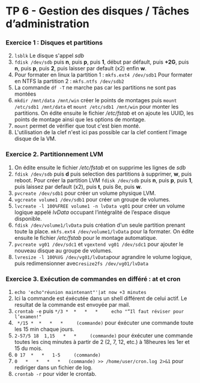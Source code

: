 # TP 6 - Gestion des disques / Tâches d’administration
### Exercice 1 : Disques et partitions
2.  ``lsblk`` Le disque s'appel *sdb*
3.  ``fdisk /dev/sdb`` puis **n**, puis **p**, puis **1**, début par défault, puis **+2G**, puis **n**, puis **p**, puis **2**, puis laisser par default (x2) enfin **w**.
4.  Pour formater en linux la partition 1 : ``mkfs.ext4 /dev/sdb1``
Pour formater en NTFS la partition 2 : ``mkfs.ntfs /dev/sdb2``
5.  La commande ``df -T`` ne marche pas car les partitions ne sont pas montées
6.  ``mkdir /mnt/data /mnt/win`` créer le points de montages puis ``mount /etc/sdb1 /mnt/data`` et ``mount /etc/sdb1 /mnt/win`` pour monter les partitions.
On édite ensuite le fichier */etc/fstab* et on ajoute les UUID, les points de montage ainsi que les options de montage.
7.  ``mount`` permet de vérifier que tout c'est bien monté.
8.  L'utilisation de la clef n'est ici pas possible car la clef contient l'image disque de la VM.

### Exercice 2. Partitionnement LVM
1.  On édite ensuite le fichier */etc/fstab* et on supprime les lignes de *sdb*
2.  ``fdisk /dev/sdb`` puis **d** puis selection des partitions à supprimer, **w**, puis reboot.
Pour créer la partition LVM ``fdisk /dev/sdb`` puis **n**, puis **p**, puis **1**, puis laissez par default (x2), puis **t**, puis 8e, puis **w**.
3.  ``pvcreate /dev/sdb1`` pour créer un volume physique LVM.
4.  ``vgcreate volume1 /dev/sdb1`` pour créer un groupe de volumes.
5.  ``lvcreate -l 100%FREE volume1 -n lvData vg01`` pour créer un volume logique appelé *lvData* occupant l’intégralité de l’espace disque disponible.
6.  ``fdisk /dev/volume1/lvData`` puis création d'un seule partition prenant toute la place. ``mkfs.ext4 /dev/volume1/lvData`` pour la formater.
On édite ensuite le fichier */etc/fstab* pour le montage automatique.
8.  ``pvcreate vg01 /dev/sdc1`` et ``vgextend vg01 /dev/sdc1`` pour ajouter le nouveau disque au groupe de volumes.
9.  ``lvresize -l 100%VG /dev/vg01/lvData``pour agrandire le volume logique, puis redimensionner avec``resize2fs /dev/vg01/lvData``


### Exercice 3. Exécution de commandes en différé : at et cron
1.  ``echo 'echo"réunion maintenant"'|at now +3 minutes`` 
2.  Ici la commande est éxécutée dans un shell différent de celui actif. Le resultat de la commande est envoyée par mail.
3.  ``crontab -e`` puis ``*/3 *  *   *   *     echo "“Il faut réviser pour l’examen!"``
4.  `` */15 *  *   *   *     (commande)`` pour éxécuter une commande toute les 15 min chaque jours.
5.  ``2-57/5 18  1,15   *   *     (commande)`` pour éxécuter une commande toutes les cinq minutes à partir de 2 (2, 7, 12, etc.) à 18heures les 1er et 15 du mois.
6.  ``0 17  *   *   1-5     (commande)``
7.  ``0   *   *   *   *   (commande) >> /home/user/cron.log 2>&1`` pour rediriger dans un fichier de log.
8.  ``crontab -r`` pour vider le crontab.
